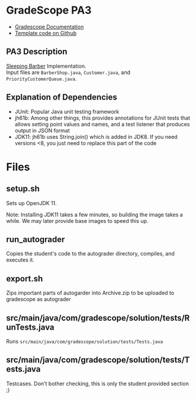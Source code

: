 # GradeScope PA3 
- [Gradescope Documentation](https://gradescope-autograders.readthedocs.io/en/latest/)
- [Template code on Github](https://github.com/gradescope/autograder_samples/tree/master/java)

## PA3 Description

[Sleeping Barber](https://en.wikipedia.org/wiki/Sleeping_barber_problem) Implementation.  
Input files are `BarberShop.java`, `Customer.java`, and `PriorityCustomerQueue.java`.

## Explanation of Dependencies

- JUnit: Popular Java unit testing framework
- jh61b: Among other things, this provides annotations for JUnit tests that allows setting point values and names, and a test listener that produces output in JSON format
- JDK11: jh61b uses String.join() which is added in JDK8. If you need versions <8, you just need to replace this part of the code

# Files

## setup.sh

Sets up OpenJDK 11.  

Note: Installing JDK11 takes a few minutes, so building the image takes
a while. We may later provide base images to speed this up.

## run_autograder

Copies the student's code to the autograder directory, compiles, and
executes it.

## export.sh

Zips important parts of autogarder into Archive.zip to be uploaded to gradescope as autograder

## src/main/java/com/gradescope/solution/tests/RunTests.java

Runs `src/main/java/com/gradescope/solution/tests/Tests.java`

## src/main/java/com/gradescope/solution/tests/Tests.java

Testcases. Don't bother checking, this is only the student provided section ;)